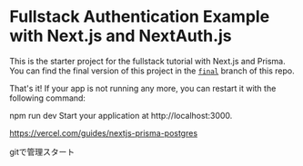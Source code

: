 # Fullstack Authentication Example with Next.js and NextAuth.js

This is the starter project for the fullstack tutorial with Next.js and Prisma. You can find the final version of this project in the [`final`](https://github.com/prisma/blogr-nextjs-prisma/tree/final) branch of this repo.


That's it! If your app is not running any more, you can restart it with the following command:

npm run dev
Start your application at http://localhost:3000.

https://vercel.com/guides/nextjs-prisma-postgres

gitで管理スタート